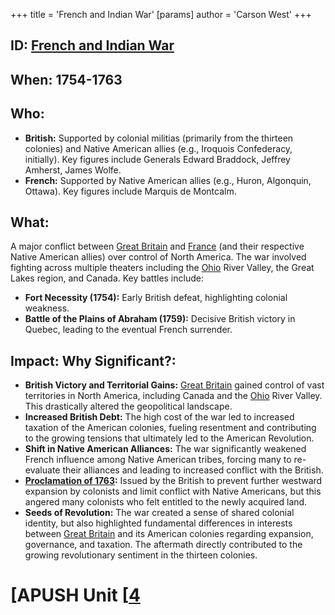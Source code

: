 +++
 title = 'French and Indian War'
[params]
	author = 'Carson West'
+++
## ID: [French and Indian War](./../french-and-indian-war/) 
## When: 1754-1763

## Who:
* **British:**  Supported by colonial militias (primarily from the thirteen colonies) and Native American allies (e.g., Iroquois Confederacy, initially).  Key figures include Generals Edward Braddock, Jeffrey Amherst, James Wolfe.
* **French:** Supported by Native American allies (e.g., Huron, Algonquin, Ottawa). Key figures include Marquis de Montcalm.

## What:
A major conflict between [Great Britain](./../great-britain/) and [France](./../france/) (and their respective Native American allies) over control of North America.  The war involved fighting across multiple theaters including the [Ohio](./../ohio/) River Valley, the Great Lakes region, and Canada. Key battles include:
* **Fort Necessity (1754):**  Early British defeat, highlighting colonial weakness.
* **Battle of the Plains of Abraham (1759):** Decisive British victory in Quebec, leading to the eventual French surrender.

## Impact: Why Significant?:
* **British Victory and Territorial Gains:** [Great Britain](./../great-britain/) gained control of vast territories in North America, including Canada and the [Ohio](./../ohio/) River Valley. This drastically altered the geopolitical landscape.
* **Increased British Debt:** The high cost of the war led to increased taxation of the American colonies, fueling resentment and contributing to the growing tensions that ultimately led to the American Revolution.
* **Shift in Native American Alliances:** The war significantly weakened French influence among Native American tribes, forcing many to re-evaluate their alliances and leading to increased conflict with the British.
* **[Proclamation of 1763](./../proclamation-of-1763/):** Issued by the British to prevent further westward expansion by colonists and limit conflict with Native Americans, but this angered many colonists who felt entitled to the newly acquired land.
* **Seeds of Revolution:** The war created a sense of shared colonial identity, but also highlighted fundamental differences in interests between [Great Britain](./../great-britain/) and its American colonies regarding expansion, governance, and taxation.  The aftermath directly contributed to the growing revolutionary sentiment in the thirteen colonies.


# [APUSH Unit [[4](./../apush-unit-[[4/)
